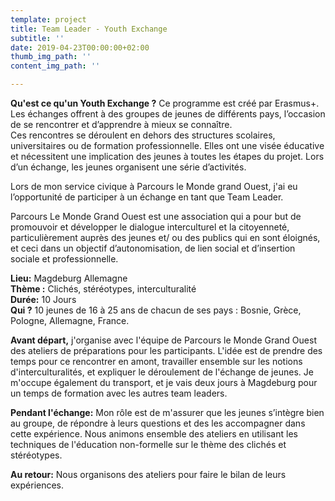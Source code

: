 ```yaml
---
template: project
title: Team Leader - Youth Exchange
subtitle: ''
date: 2019-04-23T00:00:00+02:00
thumb_img_path: ''
content_img_path: ''

---
```

**Qu'est ce qu'un Youth Exchange ?** Ce programme est créé par Erasmus+. Les échanges offrent à des groupes de jeunes de différents pays, l’occasion de se rencontrer et d’apprendre à mieux se connaître.  
Ces rencontres se déroulent en dehors des structures scolaires, universitaires ou de formation professionnelle. Elles ont une visée éducative et nécessitent une implication des jeunes à toutes les étapes du projet. Lors d’un échange, les jeunes organisent une série d’activités.  
  
Lors de mon service civique à Parcours le Monde grand Ouest, j'ai eu l’opportunité de participer à un échange en tant que Team Leader.   
  
Parcours Le Monde Grand Ouest  est une association qui a pour but de promouvoir et développer le dialogue interculturel et la citoyenneté, particulièrement auprès des jeunes et/ ou des publics qui en sont éloignés, et ceci dans un objectif d’autonomisation, de lien social et d’insertion sociale et professionnelle.

**Lieu:** Magdeburg Allemagne  
**Thème :** Clichés, stéréotypes, interculturalité  
**Durée:** 10 Jours  
**Qui ?** 10 jeunes de 16 à 25 ans de chacun de ses pays : Bosnie, Grèce, Pologne, Allemagne, France.

**Avant départ,** j'organise avec l'équipe de Parcours le Monde Grand Ouest des ateliers de préparations pour les participants. L'idée est de prendre des temps pour ce rencontrer en amont, travailler ensemble sur les notions d'interculturalités, et expliquer le déroulement de l'échange de jeunes. Je m'occupe également du transport, et je vais deux jours à Magdeburg pour un temps de formation avec les autres team leaders.   
  
**Pendant l'échange:** Mon rôle est de m'assurer que les jeunes s’intègre bien au groupe, de répondre à leurs questions et des les accompagner dans cette expérience. Nous animons ensemble des ateliers en utilisant les techniques de l'éducation non-formelle sur le thème des clichés et stéréotypes.   
  
**Au retour:** Nous organisons des ateliers pour faire le bilan de leurs expériences. 